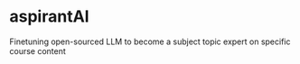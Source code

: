 # aspirantAI
Finetuning open-sourced LLM to become a subject topic expert on specific course content
